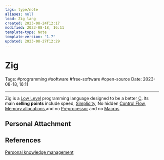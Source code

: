 ```yaml
---
tags: type/note
aliases: null
lead: Zig lang
created: 2023-08-24T12:17
modified: 2023-08-18, 16:11
template-type: Note
template-version: "1.7"
updated: 2023-08-27T12:29
---
```


# Zig

Tags: #programming #software #free-software #open-source 
Date: 2023-08-18, 16:11

---

Zig is a [Low Level](Low%20Level) programming language designed to be a better [ C](C-lang%20). Its main **selling points** include speed, [Simplicity](Simplicity), No hidden [Control Flow](Control%20Flow),  [ Memory allocations ](Memory%20allocation%20) and no [Preprocessor](Preprocessor) and no [Macros](Macros)

## Personal Attachment


## References

[Personal knowledge management](Personal%20knowledge%20management.md)
